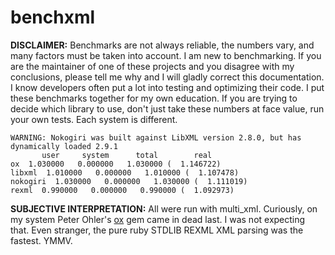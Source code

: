benchxml
========

**DISCLAIMER:** Benchmarks are not always reliable, the numbers vary, and many factors must be taken into account. I am new to benchmarking. If you are the maintainer of one of these projects and you disagree with my conclusions, please tell me why and I will gladly correct this documentation. I know developers often put a lot into testing and optimizing their code. I put these benchmarks together for my own education. If you are trying to decide which library to use, don't just take these numbers at face value, run your own tests. Each system is different.

    WARNING: Nokogiri was built against LibXML version 2.8.0, but has dynamically loaded 2.9.1
           user     system      total        real
    ox  1.030000   0.000000   1.030000 (  1.146722)
    libxml  1.010000   0.000000   1.010000 (  1.107478)
    nokogiri  1.030000   0.000000   1.030000 (  1.111019)
    rexml  0.990000   0.000000   0.990000 (  1.092973)

**SUBJECTIVE INTERPRETATION:** All were run with multi_xml. Curiously, on my system Peter Ohler's [ox](http://www.ohler.com/dev/xml_with_ruby/xml_with_ruby.html) gem came in dead last. I was not expecting that. Even stranger, the pure ruby STDLIB REXML XML parsing was the fastest. YMMV.
